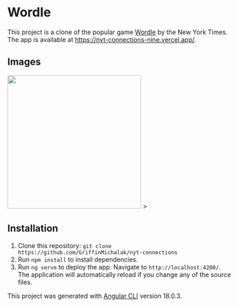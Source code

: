 # Wordle

This project is a clone of the popular game [Wordle](https://www.nytimes.com/games/wordle/index.html) by the New York Times.
The app is available at https://nyt-connections-nine.vercel.app/.

## Images
<img src="https://github.com/user-attachments/assets/8b88933d-f54b-4043-a582-2a237634bd71" width = 300px>
>

## Installation
1. Clone this repository: `git clone https://github.com/GriffinMichalak/nyt-connections`
2. Run `npm install` to install dependencies. 
3. Run `ng serve` to deploy the app. Navigate to `http://localhost:4200/`. The application will automatically reload if you change any of the source files.

This project was generated with [Angular CLI](https://github.com/angular/angular-cli) version 18.0.3.
